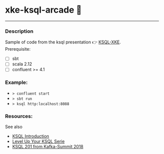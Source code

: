 # xke-ksql-arcade :rocket:
----------

### Description

Sample of code from the ksql presentation :point_right: [KSQL-XKE](#).  
Prerequisite:  
- [ ] sbt
- [ ] scala 2.12  
- [ ] confluent >= 4.1

### Example: 

- `> confluent start`
- `> sbt run`
- `> ksql http:localhost:8088`

### Resources: 

See also 
- [KSQL Introduction](#)
- [Level Up Your KSQL Serie](#)
- [KSQL 201 from Kafka-Summit 2018](#)
